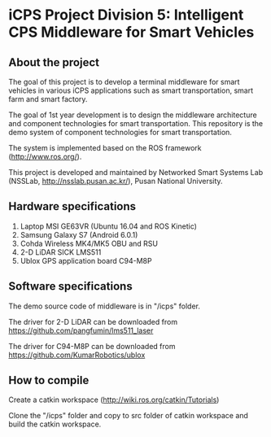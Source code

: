 # iCPS Project Division 5: Intelligent CPS Middleware for Smart Vehicles
## About the project
The goal of this project is to develop a terminal middleware for smart vehicles in various iCPS applications such as smart transportation, smart farm and smart factory.

The goal of 1st year development is to design the middleware architecture and component technologies for smart transportation. This repository is the demo system of component technologies for smart transportation.

The system is implemented based on the ROS framework (http://www.ros.org/).

This project is developed and maintained by Networked Smart Systems Lab (NSSLab, http://nsslab.pusan.ac.kr/), Pusan National University.

## Hardware specifications
1. Laptop MSI GE63VR (Ubuntu 16.04 and ROS Kinetic)
2. Samsung Galaxy S7 (Android 6.0.1)
3. Cohda Wireless MK4/MK5 OBU and RSU
4. 2-D LiDAR SICK LMS511
5. Ublox GPS application board C94-M8P

## Software specifications
The demo source code of middleware is in "/icps" folder.

The driver for 2-D LiDAR can be downloaded from https://github.com/pangfumin/lms511_laser

The driver for C94-M8P can be downloaded from https://github.com/KumarRobotics/ublox

## How to compile
Create a catkin workspace (http://wiki.ros.org/catkin/Tutorials)

Clone the "/icps" folder and copy to src folder of catkin workspace and build the catkin workspace.
